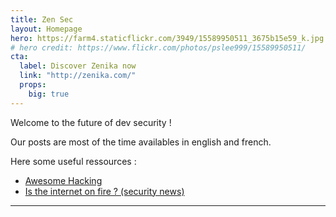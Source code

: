 ```yaml
---
title: Zen Sec
layout: Homepage
hero: https://farm4.staticflickr.com/3949/15589950511_3675b15e59_k.jpg
# hero credit: https://www.flickr.com/photos/pslee999/15589950511/
cta:
  label: Discover Zenika now
  link: "http://zenika.com/"
  props:
    big: true
---
```


Welcome to the future of dev security !

Our posts are most of the time availables in english and french.

Here some useful ressources :
* [Awesome Hacking](https://github.com/Hack-with-Github/Awesome-Hacking)
* [Is the internet on fire ? (security news)](https://istheinternetonfire.com/)

---
